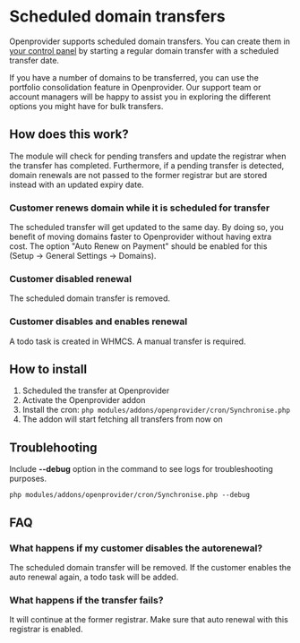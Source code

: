 # Scheduled domain transfers

Openprovider supports scheduled domain transfers. You can create them in [your control panel](https://cp.openprovider.eu) by starting a regular domain transfer with a scheduled transfer date.

If you have a number of domains to be transferred, you can use the portfolio consolidation feature in Openprovider. Our support team or account managers will be happy to assist you in exploring the different options you might have for bulk transfers.

## How does this work?

The module will check for pending transfers and update the registrar when the transfer has completed. Furthermore, if a pending transfer is detected, domain renewals are not passed to the former registrar but are stored instead with an updated expiry date.

### Customer renews domain while it is scheduled for transfer

The scheduled transfer will get updated to the same day. By doing so, you benefit of moving domains faster to Openprovider without having extra cost. The option "Auto Renew on Payment" should be enabled for this (Setup -> General Settings -> Domains).

### Customer disabled renewal

The scheduled domain transfer is removed.

### Customer disables and enables renewal

A todo task is created in WHMCS. A manual transfer is required.

## How to install

1. Scheduled the transfer at Openprovider
2. Activate the Openprovider addon
3. Install the cron:
`php modules/addons/openprovider/cron/Synchronise.php`
4. The addon will start fetching all transfers from now on

## Troublehooting
Include **--debug** option in the command to see logs for troubleshooting purposes. 

`php modules/addons/openprovider/cron/Synchronise.php --debug`


## FAQ

### What happens if my customer disables the autorenewal?

The scheduled domain transfer will be removed. If the customer enables the auto renewal again, a todo task will be added.

### What happens if the transfer fails?

It will continue at the former registrar. Make sure that auto renewal with this registrar is enabled.
